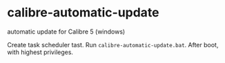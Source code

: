 # calibre-automatic-update
automatic update for Calibre 5 (windows)

Create task scheduler tast. Run `calibre-automatic-update.bat`.
After boot, with highest privileges.
